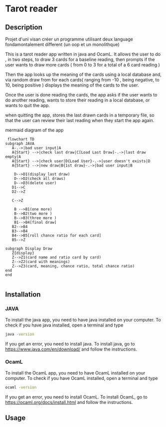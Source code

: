 
# Tarot reader 
## Description
Projet d'uni visan créer un programme utilisant deux language fondamontalement different (un oop et un monolithque)

This is a tarot reader app written in java and OcamL. 
It allows the user to do , in two steps, to draw 3 cards for a baseline reading, then prompts if the user wants to draw more cards ( from 0 to 3 for a total of a 6 card reading )

Then the app looks up the meaning of the cards using  a local database and, via random draw from for each cards( ranging from -10 , being negative, to 10, being positive ) displays the meaning of the cards to the user.

Once the user is done reading the cards, the app asks if the user wants to do another reading, wants to store their reading in a local database, or wants to quit the app.

when quitting the app, stores the last drawn cards in a temporary file, so that the user can review their last reading when they start the app again.

mermaid diagram of the app
 ```mermaid
  flowchart TD
 subgraph JAVA
	A-.->|bad user input|A
	A{Start} -->|check last draw|C[Load Last Draw]-.->|last draw empty|A
	A{Start} -->|check user|D{Load User}-.->|user doesn't exists|D
	A{Start} -->|new draw|B{1st draw}-.->|bad user input|B
	
    D-->D1(display last draw)
    D-->D2(check all draws)
    D-->D3(delete user)
	D1-->C
	D2-->Z
	
	C-->Z
	
    B -->B1(one more)
    B-->B2(two more )
    B-->B3(three more )
    B1-->B4[final draw]
	B2-->B4
	B3-->B4
	B4-->B5[roll chance ratio for each card]
	B5-->Z
	
subgraph Display Draw
	Z{display}
	Z-->Z1(card name and ratio card by card)
	Z-->Z2(card with meanings)
	Z-->Z3(card, meaning, chance ratio, total chance ratio)
end
end
    
```

## Installation
### JAVA
To install the java app, you need to have java installed on your computer.
To check if you have java installed, open a terminal and type
```bash
java -version
```
If you get an error, you need to install java.
To install java, go to https://www.java.com/en/download/ and follow the instructions.

### OcamL
To install the OcamL app, you need to have OcamL installed on your computer.
To check if you have OcamL installed, open a terminal and type
```bash
ocaml -version
```
If you get an error, you need to install OcamL.
To install OcamL, go to https://ocaml.org/docs/install.html and follow the instructions.

## Usage









